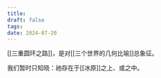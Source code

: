 ```yaml
---
title: 
draft: false
tags: 
date: 2024-07-20
---
```


[[三重圆环之路]]，是对[[三个世界的几何比喻]]总象征。

我们暂时只知晓：祂存在于[[冰原]]之上、或之中。